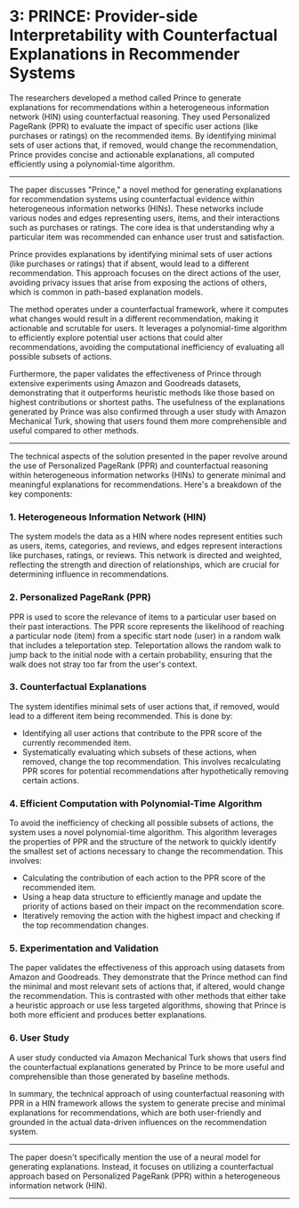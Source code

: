 # 3: PRINCE: Provider-side Interpretability with Counterfactual Explanations in Recommender Systems

The researchers developed a method called Prince to generate explanations for recommendations within a heterogeneous information network (HIN) using counterfactual reasoning. They used Personalized PageRank (PPR) to evaluate the impact of specific user actions (like purchases or ratings) on the recommended items. By identifying minimal sets of user actions that, if removed, would change the recommendation, Prince provides concise and actionable explanations, all computed efficiently using a polynomial-time algorithm.

---

The paper discusses "Prince," a novel method for generating explanations for recommendation systems using counterfactual evidence within heterogeneous information networks (HINs). These networks include various nodes and edges representing users, items, and their interactions such as purchases or ratings. The core idea is that understanding why a particular item was recommended can enhance user trust and satisfaction.

Prince provides explanations by identifying minimal sets of user actions (like purchases or ratings) that if absent, would lead to a different recommendation. This approach focuses on the direct actions of the user, avoiding privacy issues that arise from exposing the actions of others, which is common in path-based explanation models.

The method operates under a counterfactual framework, where it computes what changes would result in a different recommendation, making it actionable and scrutable for users. It leverages a polynomial-time algorithm to efficiently explore potential user actions that could alter recommendations, avoiding the computational inefficiency of evaluating all possible subsets of actions.

Furthermore, the paper validates the effectiveness of Prince through extensive experiments using Amazon and Goodreads datasets, demonstrating that it outperforms heuristic methods like those based on highest contributions or shortest paths. The usefulness of the explanations generated by Prince was also confirmed through a user study with Amazon Mechanical Turk, showing that users found them more comprehensible and useful compared to other methods.

---

The technical aspects of the solution presented in the paper revolve around the use of Personalized PageRank (PPR) and counterfactual reasoning within heterogeneous information networks (HINs) to generate minimal and meaningful explanations for recommendations. Here's a breakdown of the key components:

### **1. Heterogeneous Information Network (HIN)**

The system models the data as a HIN where nodes represent entities such as users, items, categories, and reviews, and edges represent interactions like purchases, ratings, or reviews. This network is directed and weighted, reflecting the strength and direction of relationships, which are crucial for determining influence in recommendations.

### **2. Personalized PageRank (PPR)**

PPR is used to score the relevance of items to a particular user based on their past interactions. The PPR score represents the likelihood of reaching a particular node (item) from a specific start node (user) in a random walk that includes a teleportation step. Teleportation allows the random walk to jump back to the initial node with a certain probability, ensuring that the walk does not stray too far from the user's context.

### **3. Counterfactual Explanations**

The system identifies minimal sets of user actions that, if removed, would lead to a different item being recommended. This is done by:

- Identifying all user actions that contribute to the PPR score of the currently recommended item.
- Systematically evaluating which subsets of these actions, when removed, change the top recommendation. This involves recalculating PPR scores for potential recommendations after hypothetically removing certain actions.

### **4. Efficient Computation with Polynomial-Time Algorithm**

To avoid the inefficiency of checking all possible subsets of actions, the system uses a novel polynomial-time algorithm. This algorithm leverages the properties of PPR and the structure of the network to quickly identify the smallest set of actions necessary to change the recommendation. This involves:

- Calculating the contribution of each action to the PPR score of the recommended item.
- Using a heap data structure to efficiently manage and update the priority of actions based on their impact on the recommendation score.
- Iteratively removing the action with the highest impact and checking if the top recommendation changes.

### **5. Experimentation and Validation**

The paper validates the effectiveness of this approach using datasets from Amazon and Goodreads. They demonstrate that the Prince method can find the minimal and most relevant sets of actions that, if altered, would change the recommendation. This is contrasted with other methods that either take a heuristic approach or use less targeted algorithms, showing that Prince is both more efficient and produces better explanations.

### **6. User Study**

A user study conducted via Amazon Mechanical Turk shows that users find the counterfactual explanations generated by Prince to be more useful and comprehensible than those generated by baseline methods.

In summary, the technical approach of using counterfactual reasoning with PPR in a HIN framework allows the system to generate precise and minimal explanations for recommendations, which are both user-friendly and grounded in the actual data-driven influences on the recommendation system.

---

The paper doesn't specifically mention the use of a neural model for generating explanations. Instead, it focuses on utilizing a counterfactual approach based on Personalized PageRank (PPR) within a heterogeneous information network (HIN). 

---
